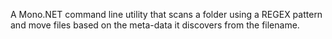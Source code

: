A Mono.NET command line utility that scans a folder using a REGEX pattern and move files based on the meta-data it discovers from the filename.

